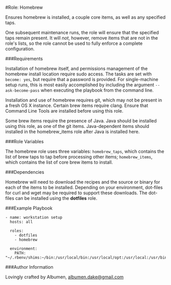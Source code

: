 #Role: Homebrew

Ensures homebrew is installed, a couple core items, as well as any specified taps.

One subsequent maintenance runs, the role will ensure that the specified taps remain present. It will *not*, however, remove items that are not in the role's lists, so the role cannot be used to fully enforce a complete configuration.

###Requirements

Installation of homebrew itself, and permissions management of the homebrew install location require sudo access. The tasks are set with ```become: yes```, but require that a password is provided. For single-machine setup runs, this is most easily accomplished by including the argument ```--ask-become-pass``` when executing the playbook from the command line.

Installation and use of homebrew requires git, which may not be present in a fresh OS X instance. Certain brew items require clang. Ensure that Command Line Tools are installed before using this role.

Some brew items require the presence of Java. Java should be installed using this role, as one of the git items. Java-dependent items should installed in the homebrew_items role after Java is installed here.

###Role Variables

The homebrew role uses three variables: ```homebrew_taps```, which contains the list of brew taps to tap before processing other items; ```homebrew_items```, which contains the list of core brew items to install.

###Dependencies

Homebrew will need to download the recipes and the source or binary for each of the items to be installed. Depending on your environment, dot-files for curl and wget may be required to support these downloads. The dot-files can be installed using the **dotfiles** role.

###Example Playbook

```
- name: workstation setup
  hosts: all

  roles:
    - dotfiles
    - homebrew

  environment:
    PATH: "~/.rbenv/shims:~/bin:/usr/local/bin:/usr/local/opt:/usr/local:/usr/bin:/bin:/usr/local/sbin:/usr/sbin:/sbin"
```

###Author Information

Lovingly crafted by Albumen, albumen.dake@gmail.com
